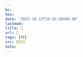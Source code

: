 ```yaml
---
bc:
hex:
date: '2025-10-13T10:26:50+08:00'
lastmod:
title: 􂢜
url: 􂢜
tags: [齊]
src: DCCV
note:
---
```

